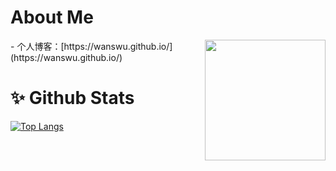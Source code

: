 # About Me

<img align="right" wight=193 height=193 src="https://wanswu.github.io/images/tx.webp" />
 - 个人博客：[https://wanswu.github.io/](https://wanswu.github.io/)

# ✨ Github Stats

[![Top Langs](https://github-readme-stats.vercel.app/api?username=wanswu&show_icons=true)](https://github-readme-stats.vercel.app/api?username=wanswu&show_icons=true)
